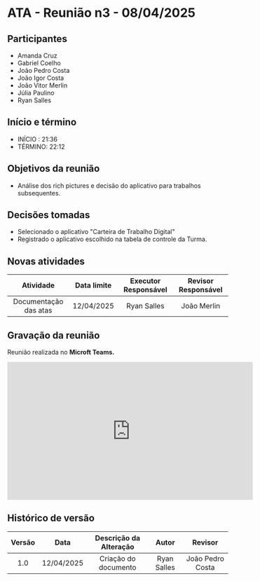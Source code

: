 # ATA - Reunião n3 - 08/04/2025

## Participantes
- Amanda Cruz
- Gabriel Coelho
- João Pedro Costa
- João Igor Costa
- João Vitor Merlin
- Júlia Paulino
- Ryan Salles

## Início e término
- INÍCIO : 21:36
- TÉRMINO: 22:12

## Objetivos da reunião
- Análise dos rich pictures e decisão do aplicativo para trabalhos subsequentes.

## Decisões tomadas
- Selecionado o aplicativo "Carteira de Trabalho Digital"
- Registrado o aplicativo escolhido na tabela de controle da Turma.

## Novas atividades

| Atividade               |    Data limite   |  Executor Responsável | Revisor Responsável   | 
| :---------------------: | :--------------: | :-------------------: | :-------------------: |
| Documentação das atas   | 12/04/2025       |     Ryan Salles       |     João Merlin       |

## Gravação da reunião

Reunião realizada no **Microft Teams.**

<iframe width="560" height="315" src="https://www.youtube.com/embed/InJZx-QevKE?si=G1Mv5TXE1vYJf9_R" title="YouTube video player" frameborder="0" allow="accelerometer; autoplay; clipboard-write; encrypted-media; gyroscope; picture-in-picture; web-share" referrerpolicy="strict-origin-when-cross-origin" allowfullscreen></iframe>

## Histórico de versão

| Versão |    Data    |    Descrição da Alteração   |         Autor         |       Revisor         |
| :----: | :--------: | :-------------------------: | :-------------------: | :-------------------: |
|  1.0   | 12/04/2025 | Criação do documento        |       Ryan Salles     |    João Pedro Costa   |
